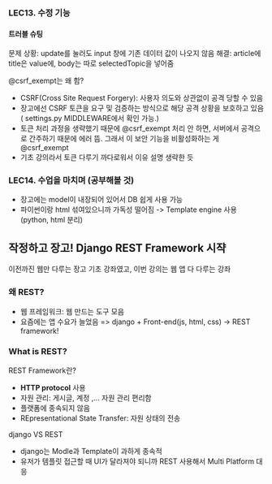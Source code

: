 ### LEC13. 수정 기능
#### 트러블 슈팅
문제 상황: update를 눌러도 input 창에 기존 데이터 값이 나오지 않음
해결: article에 title은 value에, body는 따로 selectedTopic을 넣어줌  

@csrf_exempt는 왜 함?  
- CSRF(Cross Site Request Forgery): 사용자 의도와 상관없이 공격 당할 수 있음
- 장고에선 CSRF 토큰을 요구 및 검증하는 방식으로 해당 공격 상황을 보호하고 있음( settings.py MIDDLEWARE에서 확인 가능.)
- 토큰 처리 과정을 생략했기 때문에 @csrf_exempt 처리 안 하면, 서버에서 공격으로 간주하기 때문에 에러 뜸. 그래서 이 보안 기능을 비활성화하는 게 @csrf_exempt
- 기초 강의라서 토큰 다루기 까다로워서 이유 설명 생략한 듯

### LEC14. 수업을 마치며 (공부해볼 것)
- 장고에는 model이 내장되어 있어서 DB 쉽게 사용 가능 
- 파이썬이랑 html 섞여있으니까 가독성 떨어짐 -> Template engine 사용(python, html 분리)

## 작정하고 장고! Django REST Framework 시쟉
이전까진 웹만 다루는 장고 기초 강좌였고, 이번 강의는 웹 앱 다 다루는 강좌  
### 왜 REST?
- 웹 프레임워크: 웹 만드는 도구 모음  
- 요즘에는 앱 수요가 늘었음 => django + Front-end(js, html, css) -> REST framework!

### What is REST?
REST Framework란?
- **HTTP protocol** 사용
- 자원 관리: 게시글, 계정 ,... 자원 관리 편리함
- 플랫폼에 종속되지 않음 
- REpresentational State Transfer: 자원 상태의 전송

django VS REST
- django는 Modle과 Template이 과하게 종속적
- 유저가 템플릿 접근할 때 UI가 달라져야 되니까 REST 사용해서 Multi Platform 대응